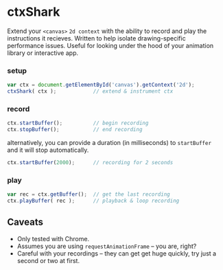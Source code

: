 # ctxShark

Extend your `<canvas>` `2d context` with the ability to record and play the instructions it recieves.  Written to help isolate drawing-specific performance issues.  Useful for looking under the hood of your animation library or interactive app.

### setup
```.js
var ctx = document.getElementById('canvas').getContext('2d');
ctxShark( ctx );            // extend & instrument ctx
```

### record
```.js
ctx.startBuffer();          // begin recording
ctx.stopBuffer();           // end recording
```
alternatively, you can provide a duration (in milliseconds) to `startBuffer` and it will stop automatically.
```.js
ctx.startBuffer(2000);      // recording for 2 seconds
```

### play
```.js
var rec = ctx.getBuffer();  // get the last recording
ctx.playBuffer( rec );      // playback & loop recording
```

## Caveats

* Only tested with Chrome.
* Assumes you are using `requestAnimationFrame` – you are, right?
* Careful with your recordings – they can get get huge quickly, try just a second or two at first.